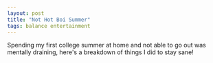 ```yaml
---
layout: post
title: "Not Hot Boi Summer"
tags: balance entertainment
---
```


Spending my first college summer at home and not able to go out was mentally draining, here's a breakdown of things I did to stay sane!
